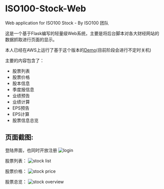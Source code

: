 # ISO100-Stock-Web
Web application for ISO100 Stock - By ISO100 团队

这是一个基于Flask编写的轻量级Web系统，主要是将后台脚本对各大财经网站的数据抓取进行页面的显示。

本人已经在AWS上运行了基于这个版本的[Demo](http://lb-iso100-stock-507263124.ap-northeast-1.elb.amazonaws.com/)(目前阶段会进行不定时关机)

主要的内容包含了：
* 股票列表
* 股票价格
* 股本信息
* 季度报信息
* 业绩预告
* 业绩计算
* EPS预告
* EPS计算
* 股票信息总览

## 页面截图:

登陆界面，也同时开放注册
![login](https://cloud.githubusercontent.com/assets/5077702/20054500/1f4809c6-a518-11e6-84cc-ada9976388af.JPG)

股票列表：
![stock list](https://cloud.githubusercontent.com/assets/5077702/20052533/57720846-a50f-11e6-89cd-3fb9f90e192b.JPG)

股票价格：
![stock price](https://cloud.githubusercontent.com/assets/5077702/20052535/578c008e-a50f-11e6-927e-d2efd5d745b1.JPG)

股票总览：
![stock overview](https://cloud.githubusercontent.com/assets/5077702/20052534/577dc03c-a50f-11e6-9fde-fbe196aaa7cb.JPG)

